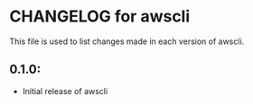 # CHANGELOG for awscli

This file is used to list changes made in each version of awscli.

## 0.1.0:

* Initial release of awscli

